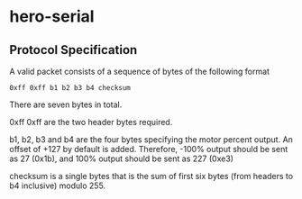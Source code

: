 # hero-serial

## Protocol Specification

A valid packet consists of a sequence of bytes of the following format

```bytes
0xff 0xff b1 b2 b3 b4 checksum
```

There are seven bytes in total.

0xff 0xff are the two header bytes required.

b1, b2, b3 and b4 are the four bytes specifying the motor percent output. An offset of +127 by default is added. Therefore, -100%  output should be sent as 27 (0x1b), and 100% output should be sent as 227 (0xe3)

checksum is a single bytes that is the sum of first six bytes (from headers to b4 inclusive) modulo 255. 
